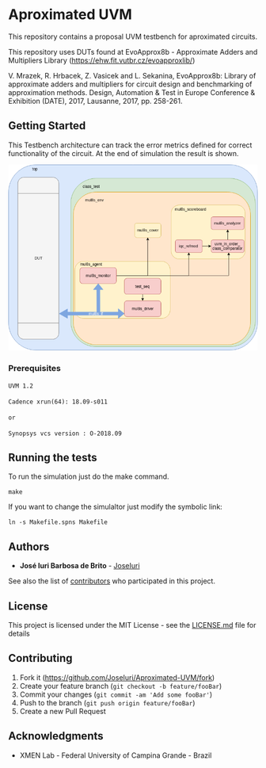 # Aproximated UVM

This repository contains a proposal UVM testbench for aproximated circuits.

This repository uses DUTs found at EvoApprox8b - Approximate Adders and Multipliers Library (https://ehw.fit.vutbr.cz/evoapproxlib/)

V. Mrazek, R. Hrbacek, Z. Vasicek and L. Sekanina, EvoApprox8b: Library of approximate adders and multipliers for circuit design and benchmarking of approximation methods. Design, Automation & Test in Europe Conference & Exhibition (DATE), 2017, Lausanne, 2017, pp. 258-261.

## Getting Started

This Testbench architecture can track the error metrics defined for correct functionality of the circuit. At the end of simulation the result is shown.

![Testbench Architecture](aproximated_tb.png)

### Prerequisites

```
UVM 1.2

Cadence xrun(64): 18.09-s011

or

Synopsys vcs version : O-2018.09
```

## Running the tests

To run the simulation just do the make command.

```
make
```

If you want to change the simulaltor just modify the symbolic link:

```
ln -s Makefile.spns Makefile
```

## Authors

* **José Iuri Barbosa de Brito** - [JoseIuri](https://github.com/JoseIuri)

See also the list of [contributors](https://github.com/your/project/contributors) who participated in this project.

## License

This project is licensed under the MIT License - see the [LICENSE.md](LICENSE.md) file for details

## Contributing

1. Fork it (<https://github.com/JoseIuri/Aproximated-UVM/fork>)
2. Create your feature branch (`git checkout -b feature/fooBar`)
3. Commit your changes (`git commit -am 'Add some fooBar'`)
4. Push to the branch (`git push origin feature/fooBar`)
5. Create a new Pull Request

## Acknowledgments

* XMEN Lab - Federal University of Campina Grande - Brazil



